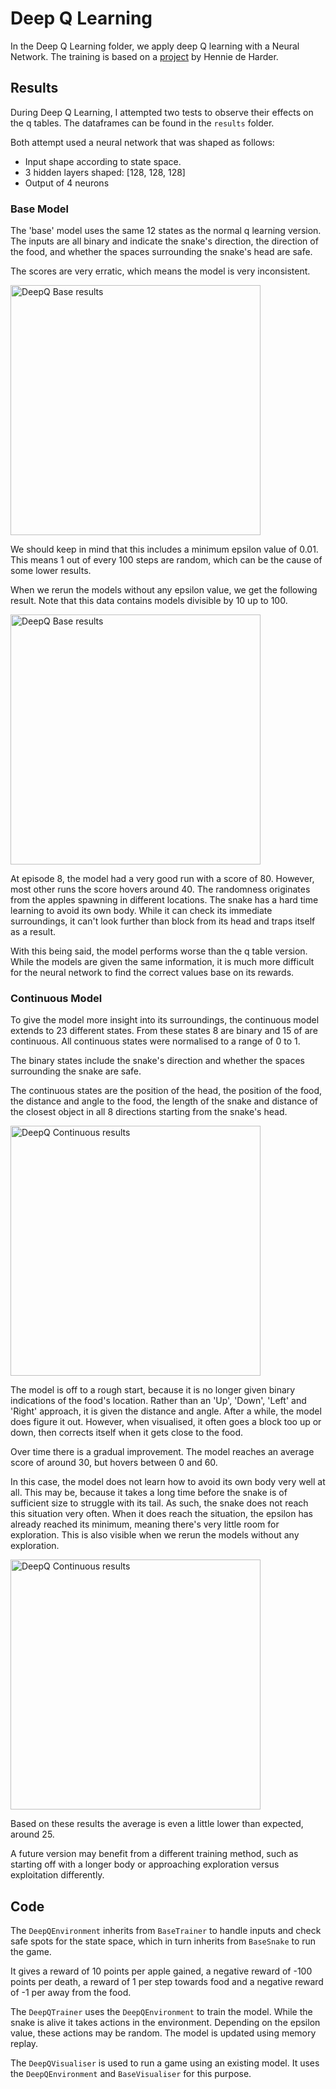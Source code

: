 ﻿# Deep Q Learning

In the Deep Q Learning folder, we apply deep Q learning with a Neural Network. The training is based on a [project](https://towardsdatascience.com/snake-played-by-a-deep-reinforcement-learning-agent-53f2c4331d36) by Hennie de Harder.


## Results

During Deep Q Learning, I attempted two tests to observe their effects on the q tables. The dataframes can be found in the `results` folder.

Both attempt used a neural network that was shaped as follows:

- Input shape according to state space.
- 3 hidden layers shaped: [128, 128, 128]
- Output of 4 neurons 

### Base Model

The 'base' model uses the same 12 states as the normal q learning version. The inputs are all binary and indicate the snake's direction, the direction of the food, and whether the spaces surrounding the snake's head are safe.

The scores are very erratic, which means the model is very inconsistent.

<img src="https://i.imgur.com/vCwSjRb.png" width="400" alt="DeepQ Base results">

We should keep in mind that this includes a minimum epsilon value of 0.01. This means 1 out of every 100 steps are random, which can be the cause of some lower results.

When we rerun the models without any epsilon value, we get the following result. Note that this data contains models divisible by 10 up to 100.

<img src="https://i.imgur.com/En3VF2M.png" width="400" alt="DeepQ Base results">

At episode 8, the model had a very good run with a score of 80. However, most other runs the score hovers around 40. The randomness originates from the apples spawning in different locations. The snake has a hard time learning to avoid its own body. While it can check its immediate surroundings, it can't look further than block from its head and traps itself as a result. 

With this being said, the model performs worse than the q table version. While the models are given the same information, it is much more difficult for the neural network to find the correct values base on its rewards.

### Continuous Model

To give the model more insight into its surroundings, the continuous model extends to 23 different states. From these states 8 are binary and 15 of are continuous. All continuous states were normalised to a range of 0 to 1.

The binary states include the snake's direction and whether the spaces surrounding the snake are safe.

The continuous states are the position of the head, the position of the food, the distance and angle to the food, the length of the snake and distance of the closest object in all 8 directions starting from the snake's head.

<img src="https://i.imgur.com/3QYbi48.png" width="400" alt="DeepQ Continuous results">

The model is off to a rough start, because it is no longer given binary indications of the food's location. Rather than an 'Up', 'Down', 'Left' and 'Right' approach, it is given the distance and angle. After a while, the model does figure it out. However, when visualised, it often goes a block too up or down, then corrects itself when it gets close to the food.

Over time there is a gradual improvement. The model reaches an average score of around 30, but hovers between 0 and 60. 

In this case, the model does not learn how to avoid its own body very well at all. This may be, because it takes a long time before the snake is of sufficient size to struggle with its tail. As such, the snake does not reach this situation very often. When it does reach the situation, the epsilon has already reached its minimum, meaning there's very little room for exploration. This is also visible when we rerun the models without any exploration.

<img src="https://i.imgur.com/EXOTH1X.png" width="400" alt="DeepQ Continuous results">
    
Based on these results the average is even a little lower than expected, around 25.

A future version may benefit from a different training method, such as starting off with a longer body or approaching exploration versus exploitation differently.


## Code

The `DeepQEnvironment` inherits from `BaseTrainer` to handle inputs and check safe spots for the state space, which in turn inherits from `BaseSnake` to run the game.

It gives a reward of 10 points per apple gained, a negative reward of -100 points per death, a reward of 1 per step towards food and a negative reward of -1 per away from the food. 

The `DeepQTrainer` uses the `DeepQEnvironment` to train the model. While the snake is alive it takes actions in the environment. Depending on the epsilon value, these actions may be random. The model is updated using memory replay. 

The `DeepQVisualiser` is used to run a game using an existing model. It uses the `DeepQEnvironment` and `BaseVisualiser` for this purpose.